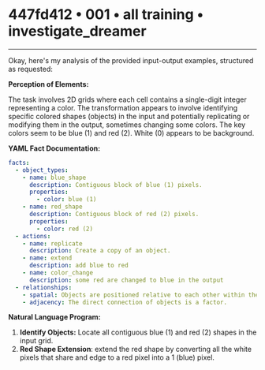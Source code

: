 # 447fd412 • 001 • all training • investigate_dreamer

---
Okay, here's my analysis of the provided input-output examples, structured as requested:

**Perception of Elements:**

The task involves 2D grids where each cell contains a single-digit integer representing a color. The transformation appears to involve identifying specific colored shapes (objects) in the input and potentially replicating or modifying them in the output, sometimes changing some colors. The key colors seem to be blue (1) and red (2). White (0) appears to be background.

**YAML Fact Documentation:**



```yaml
facts:
  - object_types:
    - name: blue_shape
      description: Contiguous block of blue (1) pixels.
      properties:
        - color: blue (1)
    - name: red_shape
      description: Contiguous block of red (2) pixels.
      properties:
        - color: red (2)
  - actions:
    - name: replicate
      description: Create a copy of an object.
    - name: extend
      description: add blue to red
    - name: color_change
      description: some red are changed to blue in the output
  - relationships:
    - spatial: Objects are positioned relative to each other within the grid.
    - adjacency: The direct connection of objects is a factor.
```



**Natural Language Program:**

1.  **Identify Objects:** Locate all contiguous blue (1) and red (2) shapes in the input grid.
2.  **Red Shape Extension**: extend the red shape by converting all the white pixels that share and edge to a red pixel into a 1 (blue) pixel.


